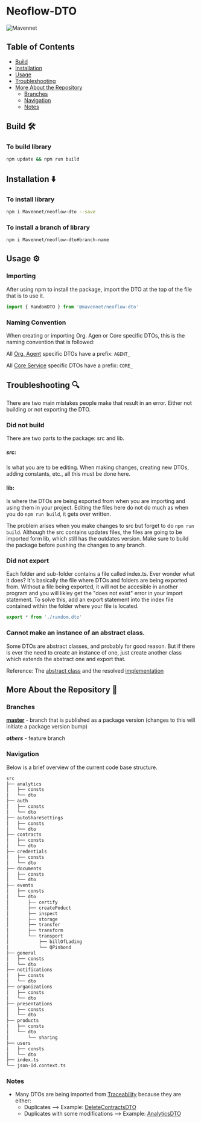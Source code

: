 # Neoflow-DTO

![Mavennet](https://mavennet-website.s3.amazonaws.com/assets/logo-dark.png)

## Table of Contents

- [Build](#build-%EF%B8%8F)
- [Installation](#installation-%EF%B8%8F)
- [Usage](#usage-%EF%B8%8F)
- [Troubleshooting](#troubleshooting-🔍)
- [More About the Repository](#more-about-the-repository-🤔)
    - [Branches](#branches)
    - [Navigation](#navigation)
    - [Notes](#notes)

## Build 🛠️

### To build library 

```bash
npm update && npm run build
```

## Installation ⬇️

### To install library

```bash
npm i Mavennet/neoflow-dto --save
```

### To install a branch of library

```bash
npm i Mavennet/neoflow-dto#branch-name
```

## Usage ⚙️

### Importing

After using npm to install the package, import the DTO at the top of the file that is to use it. 

```ts
import { RandomDTO } from '@mavennet/neoflow-dto'
```

### Naming Convention 

When creating or importing Org. Agen or Core specific DTOs, this is the naming convention that is followed:

All [Org. Agent](https://github.com/Mavennet/neoflow-org-agent-be) specific DTOs have a prefix: `AGENT_`

All [Core Service](https://github.com/Mavennet/neoflow-core-be) specific DTOs have a prefix: `CORE_`

## Troubleshooting 🔍

There are two main mistakes people make that result in an error. Either not building or not exporting the DTO. 

### Did not build

There are two parts to the package: src and lib. 

##### src:
Is what you are to be editing. When making changes, creating new DTOs, adding constants, etc., all this must be done here. 

#### lib:
Is where the DTOs are being exported from when you are importing and using them in your project. Editing the files here do not do much as when you do `npm run build`, it gets over written. 

The problem arises when you make changes to src but forget to do `npm run build`. Although the src contains updates files, the files are going to be imported form lib, which still has the outdates version. Make sure to build the package before pushing the changes to any branch. 

### Did not export

Each folder and sub-folder contains a file called index.ts. Ever wonder what it does? It's basically the file where DTOs and folders are being exported from. Without a file being exported, it will not be accesible in another program and you will likley get the "does not exist" error in your import statement. To solve this, add an export statement into the index file contained within the folder where your file is located. 

```ts
export * from './random.dto'
```

### Cannot make an instance of an abstract class. 

Some DTOs are abstract classes, and probably for good reason. But if there is ever the need to create an instance of one, just create another class which extends the abstract one and export that. 

Reference:
The [abstract class](https://github.com/Mavennet/traceability-dto/blob/master/src/documents/dto/saveS3DocumentsFolderPath.dto.ts) and the resolved [implementation](https://github.com/Mavennet/neoflow-dto/blob/master/src/documents/dto/saveS3DocumentsFolderPath.dto.ts)

## More About the Repository 🤔

### Branches

[**master**](https://github.com/Mavennet/neoflow-dto) - branch that is published as a package version (changes to this will initiate a package version bump)

**_others_** - feature branch

### Navigation

Below is a brief overview of the current code base structure.

```bash
src
├── analytics
│   ├── consts
│   └── dto
├── auth
│   ├── consts
│   └── dto
├── autoShareSettings
│   ├── consts
│   └── dto
├── contracts
│   ├── consts
│   └── dto
├── credentials
│   ├── consts
│   └── dto
├── documents
│   ├── consts
│   └── dto
├── events
│   ├── consts
│   └── dto
│       ├── certify
│       ├── createPoduct
│       ├── inspect
│       ├── storage
│       ├── transfer
│       ├── transform
│       └── transport
│           ├── billOfLading
│           └── QPinbond  
├── general
│   ├── consts
│   └── dto
├── notifications
│   ├── consts
│   └── dto
├── organizations
│   ├── consts
│   └── dto
├── presentations
│   ├── consts
│   └── dto
├── products
│   ├── consts
│   └── dto
│       └── sharing
├── users
│   ├── consts
│   └── dto
├── index.ts
└── json-Id.context.ts
```

### Notes

- Many DTOs are being imported from [Traceability](https://github.com/Mavennet/traceability-dto) because they are either:
    - Duplicates --> Example: [DeleteContractsDTO](https://github.com/Mavennet/neoflow-dto/blob/master/src/contracts/dto/deleteContracts.dto.ts)
    - Duplicates with some modifications --> Example: [AnalyticsDTO](https://github.com/Mavennet/neoflow-dto/blob/master/src/analytics/dto/analytics.dto.ts)
